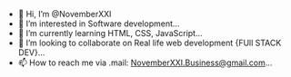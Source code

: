 - 👋 Hi, I’m @NovemberXXI
- 👀 I’m interested in Software development...
- 🌱 I’m currently learning HTML, CSS, JavaScript...
- 💞️ I’m looking to collaborate on Real life web development {FUll STACK DEV}...
- 📫 How to reach me via .mail: NovemberXXI.Business@gmail.com...

<!---
NovemberXXI/NovemberXXI is a ✨ special ✨ repository because its `README.md` (this file) appears on your GitHub profile.
You can click the Preview link to take a look at your changes.
--->
